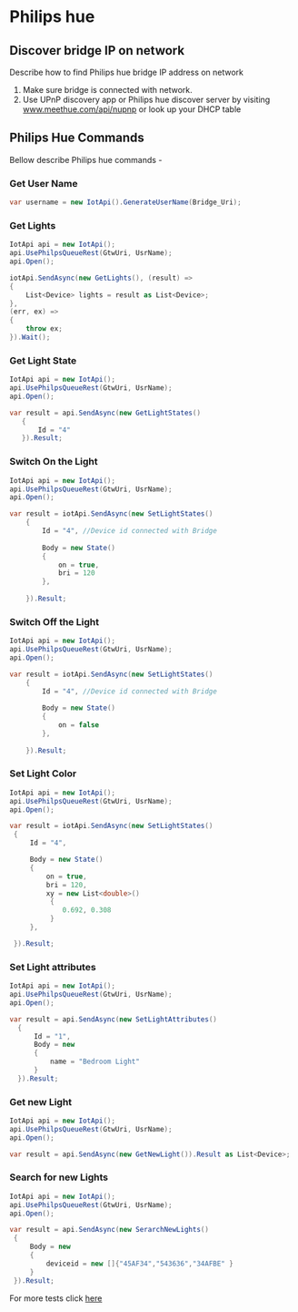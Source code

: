 ﻿# Philips hue 

## Discover bridge IP on network
Describe how to find Philips hue bridge IP address on network
1. Make sure bridge is connected with network.
2. Use UPnP discovery app or Philips hue discover server by visiting www.meethue.com/api/nupnp or look up your DHCP table 

## Philips Hue Commands 
Bellow describe Philips hue commands - 

### Get User Name
```C#
var username = new IotApi().GenerateUserName(Bridge_Uri);
```
### Get Lights 
```C#
IotApi api = new IotApi();
api.UsePhilpsQueueRest(GtwUri, UsrName);
api.Open();

iotApi.SendAsync(new GetLights(), (result) =>
{
    List<Device> lights = result as List<Device>;
},
(err, ex) =>
{
    throw ex;
}).Wait();
```
### Get Light State 
```C#
IotApi api = new IotApi();
api.UsePhilpsQueueRest(GtwUri, UsrName);
api.Open();

var result = api.SendAsync(new GetLightStates()
   {
       Id = "4"
   }).Result;
```

### Switch On the Light
```C#
IotApi api = new IotApi();
api.UsePhilpsQueueRest(GtwUri, UsrName);
api.Open();

var result = iotApi.SendAsync(new SetLightStates()
    {
        Id = "4", //Device id connected with Bridge 
    
        Body = new State()
        {
            on = true,
            bri = 120
        },
    
    }).Result;
```

### Switch Off the Light
```C#
IotApi api = new IotApi();
api.UsePhilpsQueueRest(GtwUri, UsrName);
api.Open();

var result = iotApi.SendAsync(new SetLightStates()
    {
        Id = "4", //Device id connected with Bridge 
    
        Body = new State()
        {
            on = false
        },
    
    }).Result;
```
### Set Light Color
```C#
IotApi api = new IotApi();
api.UsePhilpsQueueRest(GtwUri, UsrName);
api.Open();

var result = iotApi.SendAsync(new SetLightStates()
 {
     Id = "4",

     Body = new State()
     {
         on = true,
         bri = 120,
         xy = new List<double>()
          {
             0.692, 0.308
          }
     },

 }).Result;
```
### Set Light attributes 
```C#
IotApi api = new IotApi();
api.UsePhilpsQueueRest(GtwUri, UsrName);
api.Open();

var result = api.SendAsync(new SetLightAttributes()
  {
      Id = "1",
      Body = new
      {
          name = "Bedroom Light"
      }
  }).Result;
```
### Get new Light

```C#
IotApi api = new IotApi();
api.UsePhilpsQueueRest(GtwUri, UsrName);
api.Open();

var result = api.SendAsync(new GetNewLight()).Result as List<Device>;
```

### Search for new Lights
```C#
IotApi api = new IotApi();
api.UsePhilpsQueueRest(GtwUri, UsrName);
api.Open();

var result = api.SendAsync(new SerarchNewLights()
 {
     Body = new
     {
         deviceid = new []{"45AF34","543636","34AFBE" }
     }
 }).Result;
```

For more tests click [here](https://github.com/UniversityOfAppliedSciencesFrankfurt/SmartWorld/blob/netcore-dev/IotApi/tests/PhilipsHueUnitTest/UnitTest.cs)

